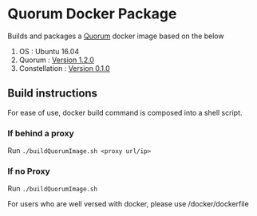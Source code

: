 # Quorum Docker Package

Builds and packages a [Quorum](https://github.com/jpmorganchase/quorum) docker image based on the below

1. OS : Ubuntu 16.04
2. Quorum : [Version 1.2.0](https://github.com/jpmorganchase/quorum/tree/v1.2.0)
3. Constellation : [Version 0.1.0](https://github.com/jpmorganchase/constellation/releases/tag/v0.1.0)

## Build instructions

For ease of use, docker build command is composed into a shell script.

### If behind a proxy

Run `./buildQuorumImage.sh <proxy url/ip>`

### If no Proxy

Run `./buildQuorumImage.sh`

For users who are well versed with docker, please use /docker/dockerfile
